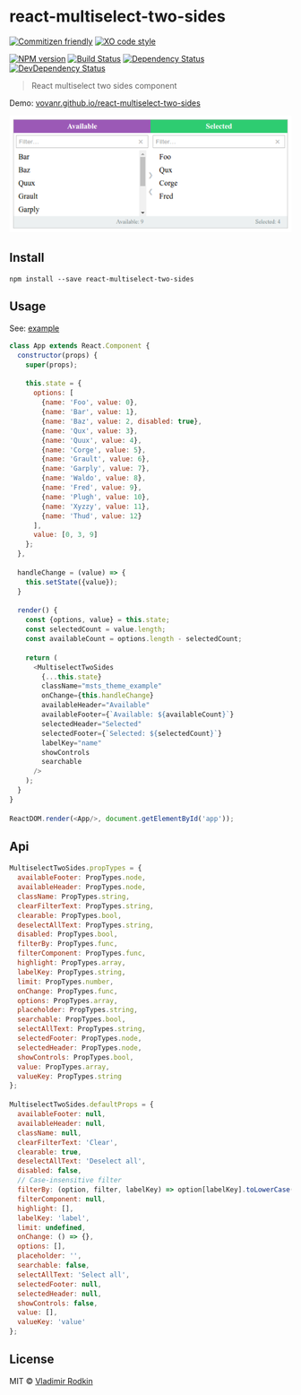 # react-multiselect-two-sides

[![Commitizen friendly][commitizen-image]][commitizen-url]
[![XO code style][codestyle-image]][codestyle-url]

[![NPM version][npm-image]][npm-url]
[![Build Status][travis-image]][travis-url]
[![Dependency Status][depstat-image]][depstat-url]
[![DevDependency Status][depstat-dev-image]][depstat-dev-url]

> React multiselect two sides component

Demo: [vovanr.github.io/react-multiselect-two-sides][demo]

![](preview.png)

## Install

```shell
npm install --save react-multiselect-two-sides
```

## Usage
See: [example](example/app.jsx)

```js
class App extends React.Component {
  constructor(props) {
    super(props);

    this.state = {
      options: [
        {name: 'Foo', value: 0},
        {name: 'Bar', value: 1},
        {name: 'Baz', value: 2, disabled: true},
        {name: 'Qux', value: 3},
        {name: 'Quux', value: 4},
        {name: 'Corge', value: 5},
        {name: 'Grault', value: 6},
        {name: 'Garply', value: 7},
        {name: 'Waldo', value: 8},
        {name: 'Fred', value: 9},
        {name: 'Plugh', value: 10},
        {name: 'Xyzzy', value: 11},
        {name: 'Thud', value: 12}
      ],
      value: [0, 3, 9]
    };
  },

  handleChange = (value) => {
    this.setState({value});
  }

  render() {
    const {options, value} = this.state;
    const selectedCount = value.length;
    const availableCount = options.length - selectedCount;

    return (
      <MultiselectTwoSides
        {...this.state}
        className="msts_theme_example"
        onChange={this.handleChange}
        availableHeader="Available"
        availableFooter={`Available: ${availableCount}`}
        selectedHeader="Selected"
        selectedFooter={`Selected: ${selectedCount}`}
        labelKey="name"
        showControls
        searchable
      />
    );
  }
}

ReactDOM.render(<App/>, document.getElementById('app'));
```

## Api

```js
MultiselectTwoSides.propTypes = {
  availableFooter: PropTypes.node,
  availableHeader: PropTypes.node,
  className: PropTypes.string,
  clearFilterText: PropTypes.string,
  clearable: PropTypes.bool,
  deselectAllText: PropTypes.string,
  disabled: PropTypes.bool,
  filterBy: PropTypes.func,
  filterComponent: PropTypes.func,
  highlight: PropTypes.array,
  labelKey: PropTypes.string,
  limit: PropTypes.number,
  onChange: PropTypes.func,
  options: PropTypes.array,
  placeholder: PropTypes.string,
  searchable: PropTypes.bool,
  selectAllText: PropTypes.string,
  selectedFooter: PropTypes.node,
  selectedHeader: PropTypes.node,
  showControls: PropTypes.bool,
  value: PropTypes.array,
  valueKey: PropTypes.string
};

MultiselectTwoSides.defaultProps = {
  availableFooter: null,
  availableHeader: null,
  className: null,
  clearFilterText: 'Clear',
  clearable: true,
  deselectAllText: 'Deselect all',
  disabled: false,
  // Case-insensitive filter
  filterBy: (option, filter, labelKey) => option[labelKey].toLowerCase().indexOf(filter.toLowerCase()) > -1,
  filterComponent: null,
  highlight: [],
  labelKey: 'label',
  limit: undefined,
  onChange: () => {},
  options: [],
  placeholder: '',
  searchable: false,
  selectAllText: 'Select all',
  selectedFooter: null,
  selectedHeader: null,
  showControls: false,
  value: [],
  valueKey: 'value'
};
```

## License
MIT © [Vladimir Rodkin](https://github.com/VovanR)

[demo]: https://vovanr.github.io/react-multiselect-two-sides

[commitizen-url]: https://commitizen.github.io/cz-cli/
[commitizen-image]: https://img.shields.io/badge/commitizen-friendly-brightgreen.svg?style=flat-square

[codestyle-url]: https://github.com/sindresorhus/xo
[codestyle-image]: https://img.shields.io/badge/code_style-XO-5ed9c7.svg?style=flat-square

[npm-url]: https://npmjs.org/package/react-multiselect-two-sides
[npm-image]: https://img.shields.io/npm/v/react-multiselect-two-sides.svg?style=flat-square

[travis-url]: https://travis-ci.org/VovanR/react-multiselect-two-sides
[travis-image]: https://img.shields.io/travis/VovanR/react-multiselect-two-sides.svg?style=flat-square

[depstat-url]: https://david-dm.org/VovanR/react-multiselect-two-sides
[depstat-image]: https://david-dm.org/VovanR/react-multiselect-two-sides.svg?style=flat-square

[depstat-dev-url]: https://david-dm.org/VovanR/react-multiselect-two-sides
[depstat-dev-image]: https://david-dm.org/VovanR/react-multiselect-two-sides/dev-status.svg?style=flat-square
